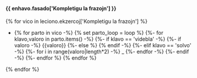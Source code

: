 #### {{ enhavo.fasado['Kompletigu la frazojn'] }}

{% for vico in leciono.ekzercoj['Kompletigu la frazojn'] %}

- {% for parto in vico -%}
		{% set parto_loop = loop %}
		{%- for klavo,valoro in parto.items() -%}
			{%- if klavo == 'videbla' -%}
				{%- if valoro -%}
					{{valoro}}
				{%- else %} {% endif -%} 
			{%- elif klavo == 'solvo' -%}
		    {%- for i in range(valoro|length*2) -%}
          \_
	      {%- endfor -%}
			{%- endif -%} 
	 {%- endfor %}
	{% endfor %}

{% endfor %}
